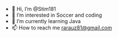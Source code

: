 - 👋 Hi, I’m @Stim181
- 👀 I’m interested in Soccer and coding
- 🌱 I’m currently learning Java
- 📫 How to reach me rarauz81@gmail.com
